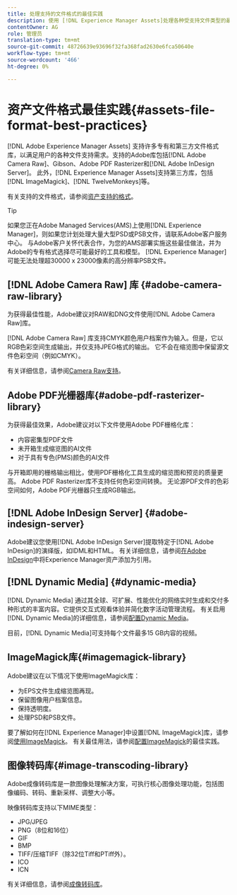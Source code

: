 ```yaml
---
title: 处理支持的文件格式的最佳实践
description: 使用 [!DNL Experience Manager Assets]处理各种受支持文件类型的最佳实践。
contentOwner: AG
role: 管理员
translation-type: tm+mt
source-git-commit: 48726639e93696f32fa368fad2630e6fca50640e
workflow-type: tm+mt
source-wordcount: '466'
ht-degree: 0%

---
```



# 资产文件格式最佳实践{#assets-file-format-best-practices}

[!DNL Adobe Experience Manager Assets] 支持许多专有和第三方文件格式库，以满足用户的各种文件支持需求。支持的Adobe库包括[!DNL Adobe Camera Raw]、Gibson、Adobe PDF Rasterizer和[!DNL Adobe InDesign Server]。 此外，[!DNL Experience Manager Assets]支持第三方库，包括[!DNL ImageMagick]、[!DNL TwelveMonkeys]等。

有关支持的文件格式，请参阅[资产支持的格式](/help/assets/assets-formats.md)。

>[!TIP]
>
>如果您正在Adobe Managed Services(AMS)上使用[!DNL Experience Manager]，则如果您计划处理大量大型PSD或PSB文件，请联系Adobe客户服务中心。 与Adobe客户关怀代表合作，为您的AMS部署实施这些最佳做法，并为Adobe的专有格式选择尽可能最好的工具和模型。 [!DNL Experience Manager] 可能无法处理超30000 x 23000像素的高分辨率PSB文件。

## [!DNL Adobe Camera Raw] 库  {#adobe-camera-raw-library}

为获得最佳性能，Adobe建议对RAW和DNG文件使用[!DNL Adobe Camera Raw]库。

[!DNL Adobe Camera Raw] 库支持CMYK颜色用户档案作为输入。但是，它以RGB色彩空间生成输出，并仅支持JPEG格式的输出。 它不会在缩览图中保留源文件色彩空间（例如CMYK）。

有关详细信息，请参阅[Camera Raw支持](/help/assets/camera-raw.md)。

## Adobe PDF光栅器库{#adobe-pdf-rasterizer-library}

为获得最佳效果，Adobe建议对以下文件使用Adobe PDF栅格化库：

* 内容密集型PDF文件
* 未开箱生成缩览图的AI文件
* 对于具有专色(PMS)颜色的AI文件

与开箱即用的栅格输出相比，使用PDF栅格化工具生成的缩览图和预览的质量更高。 Adobe PDF Rasterizer库不支持任何色彩空间转换。 无论源PDF文件的色彩空间如何，Adobe PDF光栅器只生成RGB输出。

## [!DNL Adobe InDesign Server] {#adobe-indesign-server}

Adobe建议您使用[!DNL Adobe InDesign Server]提取特定于[!DNL Adobe InDesign]的演绎版，如IDML和HTML。 有关详细信息，请参阅[在Adobe InDesign](/help/assets/managing-linked-subassets.md#refai)中将Experience Manager资产添加为引用。

## [!DNL Dynamic Media] {#dynamic-media}

[!DNL Dynamic Media] 通过其全球、可扩展、性能优化的网络实时生成和交付多种形式的丰富内容。它提供交互式观看体验并简化数字活动管理流程。 有关启用[!DNL Dynamic Media]的详细信息，请参阅[配置Dynamic Media](/help/assets/config-dynamic.md)。

目前，[!DNL Dynamic Media]可支持每个文件最多15 GB内容的视频。

## ImageMagick库{#imagemagick-library}

Adobe建议在以下情况下使用ImageMagick库：

* 为EPS文件生成缩览图再现。
* 保留图像用户档案信息。
* 保持透明度。
* 处理PSD和PSB文件。

要了解如何在[!DNL Experience Manager]中设置[!DNL ImageMagick]库，请参阅[使用ImageMagick](/help/assets/media-handlers.md#an-example-using-imagemagick)。 有关最佳用法，请参阅[配置ImageMagick](/help/assets/best-practices-for-imagemagick.md)的最佳实践。

## 图像转码库{#image-transcoding-library}

Adobe成像转码库是一款图像处理解决方案，可执行核心图像处理功能，包括图像编码、转码、重新采样、调整大小等。

映像转码库支持以下MIME类型：

* JPG/JPEG
* PNG（8位和16位）
* GIF
* BMP
* TIFF/压缩TIFF（除32位Tiff和PTiff外）。
* ICO
* ICN

有关详细信息，请参阅[成像转码库](/help/assets/imaging-transcoding-library.md)。
